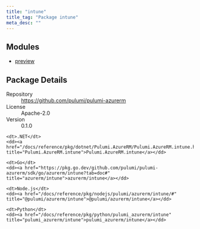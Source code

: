 ```yaml
---
title: "intune"
title_tag: "Package intune"
meta_desc: ""
---
```


<!-- WARNING: this file was generated by Pulumi Docs Generator. -->
<!-- Do not edit by hand unless you're certain you know what you are doing! -->



<h2 id="modules">Modules</h2>
<ul class="api">
    <li><a href="preview/" title="preview"><span class="symbol module"></span>preview</a></li>
</ul>

<h2 id="package-details">Package Details</h2>
<dl class="package-details">
	<dt>Repository</dt>
	<dd><a href="https://github.com/pulumi/pulumi-azurerm">https://github.com/pulumi/pulumi-azurerm</a></dd>
	<dt>License</dt>
	<dd>Apache-2.0</dd>
	<dt>Version</dt>
	<dd>0.1.0</dd>
</dl>



<dl class="tabular">

    <dt>.NET</dt>
    <dd><a href="/docs/reference/pkg/dotnet/Pulumi.AzureRM/Pulumi.AzureRM.intune.html" title="Pulumi.AzureRM.intune">Pulumi.AzureRM.intune</a></dd>

    <dt>Go</dt>
    <dd><a href="https://pkg.go.dev/github.com/pulumi/pulumi-azurerm/sdk/go/azurerm/intune?tab=doc#" title="azurerm/intune">azurerm/intune</a></dd>

    <dt>Node.js</dt>
    <dd><a href="/docs/reference/pkg/nodejs/pulumi/azurerm/intune/#" title="@pulumi/azurerm/intune">@pulumi/azurerm/intune</a></dd>

    <dt>Python</dt>
    <dd><a href="/docs/reference/pkg/python/pulumi_azurerm/intune" title="pulumi_azurerm/intune">pulumi_azurerm/intune</a></dd>

</dl>

